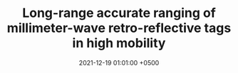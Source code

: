 ---
title: "Long-range accurate ranging of millimeter-wave retro-reflective tags in high mobility"
collection: publications
permalink: /publications/millimetro-demo-mobicom21/
date: 2021-12-19 01:01:00 +0500
venue: 'ACM MobiCom Demo'
bibtex: '/bibtex/millimetro-demo-mobicom21.html'
pdf: '/files/millimetro-demo-mobicom21.pdf'
pubtype: 'poster'
authors: 'Thomas Horton King, Elahe Soltanaghei, <ins>Akarsh Prabhakara</ins>, Artur Balanuta, Swarun Kumar, Anthony Rowe'
excerpt_separator: ""
---